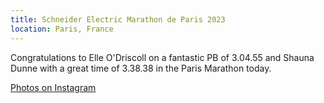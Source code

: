 ```yaml
---
title: Schneider Electric Marathon de Paris 2023
location: Paris, France
---
```


Congratulations to Elle O'Driscoll on a fantastic PB of 3.04.55 and Shauna Dunne with a great time of 3.38.38 in the Paris Marathon today. 

<a href="https://www.instagram.com/p/CqjDkRaMl2f/" target="_blank" rel="noopener noreferrer">Photos on Instagram</a>

